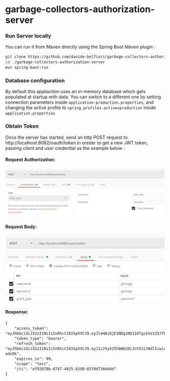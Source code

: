# garbage-collectors-authorization-server

### Run Server locally

You can run it from Maven directly using the Spring Boot Maven plugin :

```sh
git clone https://github.com/davide-belfiori/garbage-collectors-authorization-server.git
cd ./garbage-collectors-authorization-server
mvn spring-boot:run
```

### Database configuration

By default this appliaction uses an in-memory database which gets populated at startup with data.
You can switch to a different one by setting connection parameters inside ```application-production.properties```, and changing
the active profile to ```spring.profiles.active=production``` inside ```application.properties```

### Obtain Token

Once the server has started, send an http POST request to http://localhost:8082/oauth/token in oreder to get a new JWT token, passing client and user credential as the example below :

#### Request Authorization:
<img width="1042" src = https://github.com/davide-belfiori/garbage-collectors-authorization-server/blob/master/sample_images/token_request_authorization_sample.PNG>

#### Request Body:
<img width="1042" src = https://github.com/davide-belfiori/garbage-collectors-authorization-server/blob/master/sample_images/token_request_body_sample.PNG >

#### Response:
```
{
    "access_token": "eyJhbGciOiJIUzI1NiIsInR5cCI6IkpXVCJ9.eyJleHAiOjE1NDgzNDI1OTgsInVzZXJfbmFtZSI6ImdhcmJhZ2UiLCJhdXRob3JpdGllcyI6WyJSRUdJU1RSQVRPIl0sImp0aSI6ImVmOTI4NzhiLWQ3NDctNDkyNS1iMjkwLTY1NzBkNzM4ZTg0ZCIsImNsaWVudF9pZCI6InRlc3RfdXNlciIsInNjb3BlIjpbInRlc3QiXX0.3QC4zAVGPGm4OpuwpLaYBzvO_vPc6TIay3I2OtZTn9g",
    "token_type": "bearer",
    "refresh_token": "eyJhbGciOiJIUzI1NiIsInR5cCI6IkpXVCJ9.eyJ1c2VyX25hbWUiOiJnYXJiYWdlIiwic2NvcGUiOlsidGVzdCJdLCJhdGkiOiJlZjkyODc4Yi1kNzQ3LTQ5MjUtYjI5MC02NTcwZDczOGU4NGQiLCJleHAiOjE1NTA5MzQ0OTgsImF1dGhvcml0aWVzIjpbIlJFR0lTVFJBVE8iXSwianRpIjoiNTI0NmY3OTQtZTM1Mi00MWZhLWI0MmMtNTE0ZGFjNDhiMjg0IiwiY2xpZW50X2lkIjoidGVzdF91c2VyIn0.2kCAcFrmHiQseteoevUYD3LaH56lN4vLs17UD-adu9k",
    "expires_in": 99,
    "scope": "test",
    "jti": "ef92878b-d747-4925-b290-6570d738e84d"
}
```
